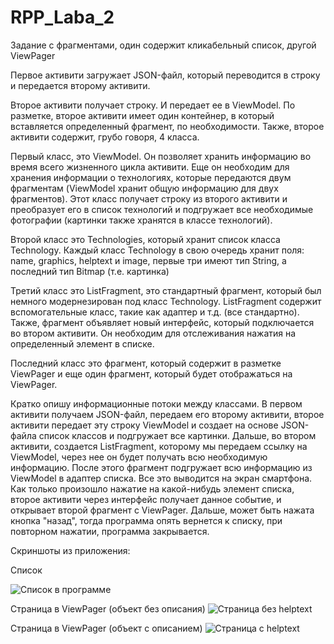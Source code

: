 # RPP_Laba_2
  Задание с фрагментами, один содержит кликабельный список, другой ViewPager
  
  Первое активити загружает JSON-файл, который переводится в строку и передается второму активити.
  
  Второе активити получает строку. И передает ее в ViewModel. По разметке, второе активити имеет один контейнер, в который вставляется
определенный фрагмент, по необходимости. Также, второе активити содержит, грубо говоря, 4 класса.
  
  Первый класс, это ViewModel. Он позволяет хранить информацию во время всего жизненного цикла активити. Еще он необходим для хранения
информации о технологиях, которые передаются двум фрагментам (ViewModel хранит общую информацию для двух фрагментов). Этот класс
получает строку из второго активити и преобразует его в список технологий и подгружает все необходимые фотографии (картинки также хранятся
в классе технологий).
  
  Второй класс это Technologies, который хранит список класса Technology. Каждый класс Technology в свою очередь хранит поля:
name, graphics, helptext и image, первые три имеют тип String, а последний тип Bitmap (т.е. картинка)
  
  Третий класс это ListFragment, это стандартный фрагмент, который был немного модернезирован под класс Technology. ListFragment
содержит вспомогательные класс, такие как адаптер и т.д. (все стандартно). Также, фрагмент объявляет новый интерфейс, который подключается
во втором активити. Он необходим для отслеживания нажатия на определенный элемент в списке.
 
  Последний класс это фрагмент, который содержит в разметке ViewPager и еще один фрагмент, который будет отображаться на ViewPager.
  
  Кратко опишу информационные потоки между классами. В первом активити получаем JSON-файл, передаем его второму активити, второе
активити передает эту строку ViewModel и создает на основе JSON-файла список классов и подгружает все картинки. Дальше, во втором 
активити, создается ListFragment, которому мы передаем ссылку на ViewModel, через нее он будет получать всю необходимую информацию. После
этого фрагмент подгружает всю информацию из ViewModel в адаптер списка. Все это выводится на экран смартфона. Как только произошло нажатие
на какой-нибудь элемент списка, второе активити через интерфейс получает данное событие, и открывает второй фрагмент с ViewPager. Дальше,
может быть нажата кнопка "назад", тогда программа опять вернется к списку, при повторном нажатии, программа закрывается.

Скриншоты из приложения:


Список

![Список в программе](https://github.com/BadKrog/RPP_Laba_2/blob/master/imagesForGit/Screenshot_list.jpg)

Страница в ViewPager (объект без описания)
![Страница без helptext](https://github.com/BadKrog/RPP_Laba_2/blob/master/imagesForGit/Screenshot_page_without_helptext.jpg)

Страница в ViewPager (объект с описанием)
![Страница c helptext](https://github.com/BadKrog/RPP_Laba_2/blob/master/imagesForGit/Screenshot_page_with_helptext.jpg)

